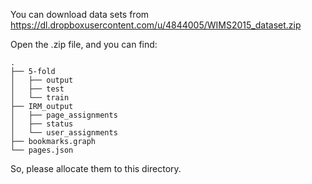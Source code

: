 You can download data sets from https://dl.dropboxusercontent.com/u/4844005/WIMS2015_dataset.zip

Open the .zip file, and you can find:

```
.
├── 5-fold
│   ├── output
│   ├── test
│   └── train
├── IRM_output
│   ├── page_assignments
│   ├── status
│   └── user_assignments
├── bookmarks.graph
└── pages.json
```

So, please allocate them to this directory.